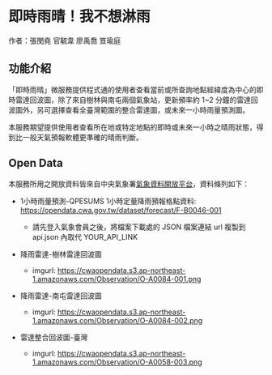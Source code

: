 # 即時雨晴！我不想淋雨

作者：張閔堯 官毓韋 廖禹喬 笪瑜庭

## 功能介紹
「即時雨晴」微服務提供程式通的使用者查看當前或所查詢地點經緯度為中心的即時雷達回波圖，除了來自樹林與南屯兩個氣象站，更新頻率約 1~2 分鐘的雷達回波圖外，另可選擇查看全臺灣範圍的整合雷達圖，或未來一小時雨量預測圖。

本服務期望提供使用者查看所在地或特定地點的即時或未來一小時之晴雨狀態，得到比一般天氣預報軟體更準確的晴雨判斷。

## Open Data

本服務所用之開放資料皆來自中央氣象署[氣象資料開放平台](https://opendata.cwa.gov.tw/index)，資料條列如下：

- 1小時雨量預測-QPESUMS 1小時定量降雨預報格點資料: https://opendata.cwa.gov.tw/dataset/forecast/F-B0046-001
    - 請先登入氣象會員之後，將檔案下載處的 JSON 檔案連結 url 複製到 api.json 內取代 YOUR_API_LINK

- 降雨雷達-樹林雷達回波圖
    - imgurl: https://cwaopendata.s3.ap-northeast-1.amazonaws.com/Observation/O-A0084-001.png
- 降雨雷達-南屯雷達回波圖
    - imgurl: https://cwaopendata.s3.ap-northeast-1.amazonaws.com/Observation/O-A0084-002.png
- 雷達整合回波圖-臺灣
    - imgurl: https://cwaopendata.s3.ap-northeast-1.amazonaws.com/Observation/O-A0058-003.png

